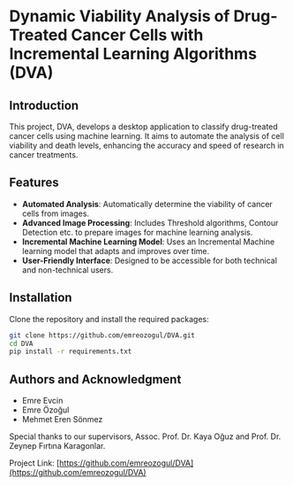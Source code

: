 # Dynamic Viability Analysis of Drug-Treated Cancer Cells with Incremental Learning Algorithms (DVA)

## Introduction
This project, DVA, develops a desktop application to classify drug-treated cancer cells using machine learning. It aims to automate the analysis of cell viability and death levels, enhancing the accuracy and speed of research in cancer treatments.

## Features
- **Automated Analysis**: Automatically determine the viability of cancer cells from images.
- **Advanced Image Processing**: Includes Threshold algorithms, Contour Detection etc. to prepare images for machine learning analysis.
- **Incremental Machine Learning Model**: Uses an Incremental Machine learning model that adapts and improves over time.
- **User-Friendly Interface**: Designed to be accessible for both technical and non-technical users.

## Installation

Clone the repository and install the required packages:

```bash
git clone https://github.com/emreozogul/DVA.git
cd DVA
pip install -r requirements.txt
```


## Authors and Acknowledgment
- Emre Evcin
- Emre Özoğul
- Mehmet Eren Sönmez

Special thanks to our supervisors, Assoc. Prof. Dr. Kaya Oğuz and Prof. Dr. Zeynep Fırtına Karagonlar.


Project Link: [https://github.com/emreozogul/DVA](https://github.com/emreozogul/DVA)
